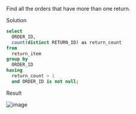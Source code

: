 Find all the orders that have more than one return.

Solution
```SQL
select 
  ORDER_ID, 
  count(distinct RETURN_ID) as return_count 
from 
  return_item 
group by 
  ORDER_ID 
having 
  return_count > 1 
  and ORDER_ID is not null;
```

Result

![image](https://github.com/Nishtha-Jain-1119/Training-Assignment/assets/127538617/1c906c69-852c-433f-a127-853ac140ee0c)
